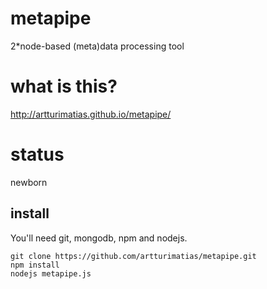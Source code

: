 # metapipe
2*node-based (meta)data processing tool

# what is this?
http://artturimatias.github.io/metapipe/

# status
newborn

## install

You'll need git, mongodb, npm and nodejs.
```
git clone https://github.com/artturimatias/metapipe.git
npm install
nodejs metapipe.js
```




